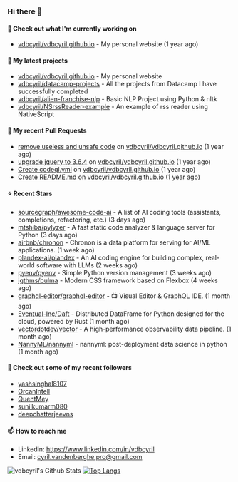 ### Hi there 👋

#### 👷 Check out what I'm currently working on

- [vdbcyril/vdbcyril.github.io](https://github.com/vdbcyril/vdbcyril.github.io) - My personal website (1 year ago)

#### 🌱 My latest projects

- [vdbcyril/vdbcyril.github.io](https://github.com/vdbcyril/vdbcyril.github.io) - My personal website
- [vdbcyril/datacamp-projects](https://github.com/vdbcyril/datacamp-projects) - All the projects from Datacamp I have successfully completed
- [vdbcyril/alien-franchise-nlp](https://github.com/vdbcyril/alien-franchise-nlp) - Basic NLP Project using Python &amp; nltk
- [vdbcyril/NSrssReader-example](https://github.com/vdbcyril/NSrssReader-example) - An example of rss reader using NativeScript

#### 🔨 My recent Pull Requests

- [remove useless and unsafe code](https://github.com/vdbcyril/vdbcyril.github.io/pull/19) on [vdbcyril/vdbcyril.github.io](https://github.com/vdbcyril/vdbcyril.github.io) (1 year ago)
- [upgrade jquery to 3.6.4](https://github.com/vdbcyril/vdbcyril.github.io/pull/18) on [vdbcyril/vdbcyril.github.io](https://github.com/vdbcyril/vdbcyril.github.io) (1 year ago)
- [Create codeql.yml](https://github.com/vdbcyril/vdbcyril.github.io/pull/9) on [vdbcyril/vdbcyril.github.io](https://github.com/vdbcyril/vdbcyril.github.io) (1 year ago)
- [Create README.md](https://github.com/vdbcyril/vdbcyril.github.io/pull/8) on [vdbcyril/vdbcyril.github.io](https://github.com/vdbcyril/vdbcyril.github.io) (1 year ago)

#### ⭐ Recent Stars

- [sourcegraph/awesome-code-ai](https://github.com/sourcegraph/awesome-code-ai) - A list of AI coding tools (assistants, completions, refactoring, etc.) (3 days ago)
- [mtshiba/pylyzer](https://github.com/mtshiba/pylyzer) - A fast static code analyzer &amp; language server for Python (3 days ago)
- [airbnb/chronon](https://github.com/airbnb/chronon) - Chronon is a data platform for serving for AI/ML applications. (1 week ago)
- [plandex-ai/plandex](https://github.com/plandex-ai/plandex) - An AI coding engine for building complex, real-world software with LLMs (2 weeks ago)
- [pyenv/pyenv](https://github.com/pyenv/pyenv) - Simple Python version management (3 weeks ago)
- [jgthms/bulma](https://github.com/jgthms/bulma) - Modern CSS framework based on Flexbox (4 weeks ago)
- [graphql-editor/graphql-editor](https://github.com/graphql-editor/graphql-editor) - 📺 Visual Editor &amp; GraphQL IDE.  (1 month ago)
- [Eventual-Inc/Daft](https://github.com/Eventual-Inc/Daft) - Distributed DataFrame for Python designed for the cloud, powered by Rust (1 month ago)
- [vectordotdev/vector](https://github.com/vectordotdev/vector) - A high-performance observability data pipeline. (1 month ago)
- [NannyML/nannyml](https://github.com/NannyML/nannyml) - nannyml: post-deployment data science in python (1 month ago)

#### 👯 Check out some of my recent followers

- [yashsinghal8107](https://github.com/yashsinghal8107)
- [OrcanIntell](https://github.com/OrcanIntell)
- [QuentMey](https://github.com/QuentMey)
- [sunilkumarm080](https://github.com/sunilkumarm080)
- [deepchatterjeevns](https://github.com/deepchatterjeevns)

#### 📫 How to reach me

- Linkedin: https://www.linkedin.com/in/vdbcyril
- Email: cyril.vandenberghe.pro@gmail.com

![vdbcyril's Github Stats](https://github-readme-stats.vercel.app/api?username=vdbcyril&show_icons=true&bg_color=00000000)
[![Top Langs](https://github-readme-stats.vercel.app/api/top-langs/?username=vdbcyril)](https://github.com/anuraghazra/github-readme-stats)